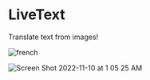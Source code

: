 # LiveText
Translate text from images!

![french](https://user-images.githubusercontent.com/71805570/201025065-02633da9-a80a-45fb-bd16-676819a54af3.jpg)


![Screen Shot 2022-11-10 at 1 05 25 AM](https://user-images.githubusercontent.com/71805570/201023529-d7795a49-df8a-4b17-96c3-8b021375e077.png)

